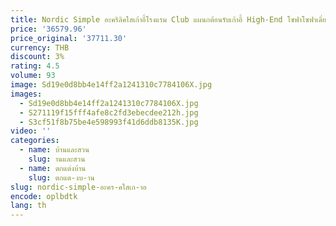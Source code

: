 ```yaml
---
title: Nordic Simple อะคริลิคใสเก้าอี้โรงแรม Club แผนกต้อนรับเก้าอี้ High-End โซฟาโซฟาเดี่ยว
price: '36579.96'
price_original: '37711.30'
currency: THB
discount: 3%
rating: 4.5
volume: 93
image: Sd19e0d8bb4e14ff2a1241310c7784106X.jpg
images:
  - Sd19e0d8bb4e14ff2a1241310c7784106X.jpg
  - S271119f15fff4afe8c2fd3ebecdee212h.jpg
  - S3cf51f8b75be4e598993f41d6ddb8135K.jpg
video: ''
categories:
  - name: บ้านและสวน
    slug: านและสวน
  - name: ตกแต่งบ้าน
    slug: ตกแต-งบ-าน
slug: nordic-simple-อะคร-คใสเก-าอ
encode: oplbdtk
lang: th
---
```

  